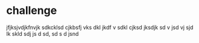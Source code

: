 # challenge
jfjksjvdjkfnvjk sdkcklsd cjkbsfj vks dkl jkdf v sdkl cjksd jksdjk sd v
jsd vj sjd lk skld 
sdj js d
sd, sd  s d jsnd
